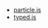 * [particle.js](https://github.com/VincentGarreau/particles.js/)
* [typed.js](https://github.com/mattboldt/typed.js/)
